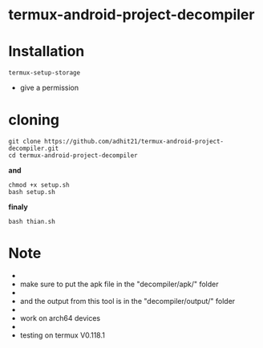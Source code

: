 # termux-android-project-decompiler

# Installation
```
termux-setup-storage
```
- give a permission
# cloning
```
git clone https://github.com/adhit21/termux-android-project-decompiler.git
cd termux-android-project-decompiler
```
**and**

```
chmod +x setup.sh
bash setup.sh

```
**finaly**
```
bash thian.sh

```


# Note
- 
- make sure to put the apk file in the "decompiler/apk/" folder
-
- and the output from this tool is in the "decompiler/output/" folder
-
-  work on arch64 devices
-
- testing on termux V0.118.1
